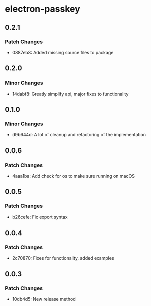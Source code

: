 # electron-passkey

## 0.2.1

### Patch Changes

- 0887eb8: Added missing source files to package

## 0.2.0

### Minor Changes

- 14dabf8: Greatly simplify api, major fixes to functionality

## 0.1.0

### Minor Changes

- d9b644d: A lot of cleanup and refactoring of the implementation

## 0.0.6

### Patch Changes

- 4aaa1ba: Add check for os to make sure running on macOS

## 0.0.5

### Patch Changes

- b26cefe: Fix export syntax

## 0.0.4

### Patch Changes

- 2c70870: Fixes for functionality, added examples

## 0.0.3

### Patch Changes

- 10db4d5: New release method

